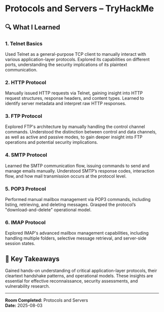 # Protocols and Servers – TryHackMe

## 🔍 What I Learned

### 1. Telnet Basics
Used Telnet as a general-purpose TCP client to manually interact with various application-layer protocols. Explored its capabilities on different ports, understanding the security implications of its plaintext communication.

### 2. HTTP Protocol
Manually issued HTTP requests via Telnet, gaining insight into HTTP request structures, response headers, and content types. Learned to identify server metadata and interpret raw HTTP responses.

### 3. FTP Protocol
Explored FTP's architecture by manually handling the control channel commands. Understood the distinction between control and data channels, as well as active and passive modes, to gain deeper insight into FTP operations and potential security implications.

### 4. SMTP Protocol
Learned the SMTP communication flow, issuing commands to send and manage emails manually. Understood SMTP’s response codes, interaction flow, and how mail transmission occurs at the protocol level.

### 5. POP3 Protocol
Performed manual mailbox management via POP3 commands, including listing, retrieving, and deleting messages. Grasped the protocol’s "download-and-delete" operational model.

### 6. IMAP Protocol
Explored IMAP's advanced mailbox management capabilities, including handling multiple folders, selective message retrieval, and server-side session states.

## 🧠 Key Takeaways
Gained hands-on understanding of critical application-layer protocols, their cleartext handshake patterns, and operational models. These insights are essential for effective reconnaissance, security assessments, and vulnerability research.

---

**Room Completed:** Protocols and Servers  
**Date:** 2025-08-03
